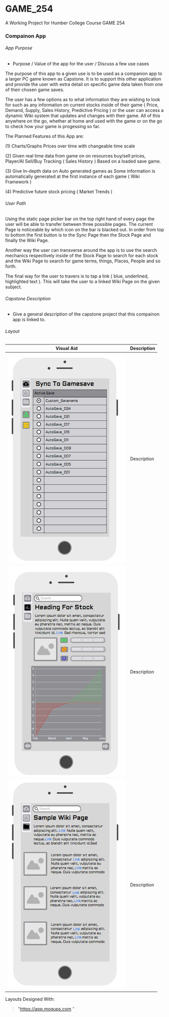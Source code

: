 # GAME_254
A Working Project for Humber College Course GAME 254



### Compainon App

###### App Purpose
- Purpose / Value of the app for the user / Discuss a few use cases

The purpose of this app to a given use is to be used as a companion app to a larger PC game known as Capstone. It is to support this other application and provide the user with extra detail on specific game data taken from one of their chosen game saves. 

The user has a few options as to what information they are wishing to look for such as any information on current stocks inside of their game ( Price, Demand, Supply, Sales History, Predictive Pricing ) or the user can access a dynamic Wiki system that updates and changes with their game. All of this anywhere on the go, whether at home and used with the game or on the go to check how your game is progessing so far.   

The Planned Features of this App are: 

(1) Charts/Graphs Prices over time with changeable time scale 

(2) Given real time data from game on on resources buy/sell prices, 
Player/AI Sell/Buy Tracking ( Sales History ) Based on a loaded save game.

(3) Give In-depth data on Auto generated games as Some information is 
automatically generated at the first instance of each game ( Wiki Framework )

(4) Predictive future stock pricing ( Market Trends )


###### User Path 
Using the static page picker bar on the top right hand of every page the user will be able to transfer between three possible pages. The current Page is noticeable by which icon on the bar is blacked out. In order from top to bottom the first button is to the Sync Page then the Stock Page and finally the Wiki Page.

Another way the user can transverse around the app is to use the search mechanics respectively inside of the Stock Page to search for each stock and the Wiki Page to search for game terms, things, Places, People and so forth. 

The final way for the user to travers is to tap a link ( blue, underlined, highlighted text ). This will take the user to a linked Wiki Page on the given subject. 



###### Capstone Description
- Give a general description of the capstone project that this compainon app is linked to.


###### Layout
Visual Aid | Description
------------ | -------------
![Image of Sync Page Layout](https://github.com/RyanBerriault/GAME_254/blob/master/Sync%20Page.PNG)| Description 
![Image of Stock Page Layout](https://github.com/RyanBerriault/GAME_254/blob/master/Stock%20Page.PNG) | Description 
![Image of Wiki Page Layout](https://github.com/RyanBerriault/GAME_254/blob/master/Wiki%20Page.PNG) | Description 



Layouts Designed With: 
> "https://app.moqups.com "
